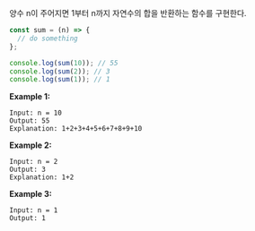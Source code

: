 양수 n이 주어지면 1부터 n까지 자연수의 합을 반환하는 함수를 구현한다.

```jsx
const sum = (n) => {
  // do something
};

console.log(sum(10)); // 55
console.log(sum(2)); // 3
console.log(sum(1)); // 1
```

**Example 1:**

```
Input: n = 10
Output: 55
Explanation: 1+2+3+4+5+6+7+8+9+10
```

**Example 2:**

```
Input: n = 2
Output: 3
Explanation: 1+2
```

**Example 3:**

```
Input: n = 1
Output: 1
```
